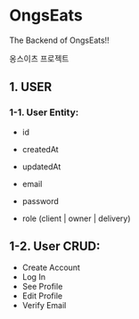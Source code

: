 # OngsEats

The Backend of OngsEats!!

옹스이츠 프로젝트

## 1. USER

### 1-1. User Entity:

-   id
-   createdAt
-   updatedAt

-   email
-   password
-   role (client | owner | delivery)

## 1-2. User CRUD:

-   Create Account
-   Log In
-   See Profile
-   Edit Profile
-   Verify Email
